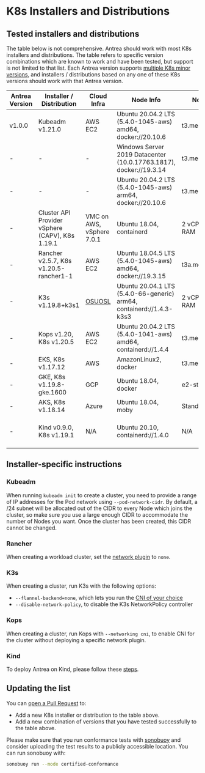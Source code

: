 # K8s Installers and Distributions

## Tested installers and distributions

The table below is not comprehensive. Antrea should work with most K8s
installers and distributions. The table refers to specific version combinations
which are known to work and have been tested, but support is not limited to that
list. Each Antrea version supports [multiple K8s minor
versions](versioning.md#supported-k8s-versions), and installers / distributions
based on any one of these K8s versions should work with that Antrea version.

| Antrea Version | Installer / Distribution | Cloud Infra | Node Info | Node Size | Conformance Results | Comments |
|-|-|-|-|-|-|-|
| v1.0.0 | Kubeadm v1.21.0 | AWS EC2 | Ubuntu 20.04.2 LTS (5.4.0-1045-aws) amd64, docker://20.10.6 | t3.medium |  |  |
| - | - | - | Windows Server 2019 Datacenter (10.0.17763.1817), docker://19.3.14 | t3.medium |  |  |
| - | - | - | Ubuntu 20.04.2 LTS (5.4.0-1045-aws) arm64, docker://20.10.6 | t3.medium |  |  |
| - | Cluster API Provider vSphere (CAPV), K8s 1.19.1 | VMC on AWS, vSphere 7.0.1 | Ubuntu 18.04, containerd | 2 vCPUs, 8GB RAM |  | Antrea CI |
| - | Rancher v2.5.7, K8s v1.20.5-rancher1-1 | AWS EC2 | Ubuntu 18.04.5 LTS (5.4.0-1045-aws) amd64, docker://19.3.15 | t3a.medium | Some tests failing because of [this issue](https://github.com/kubernetes/kubernetes/issues/100197) |  |
| - | K3s v1.19.8+k3s1 | [OSUOSL] | Ubuntu 20.04.1 LTS (5.4.0-66-generic) arm64, containerd://1.4.3-k3s3 | 2 vCPUs, 4GB RAM |  | Antrea CI, cluster installed with [k3sup] 0.9.13 |
| - | Kops v1.20, K8s v1.20.5 | AWS EC2 | Ubuntu 20.04.2 LTS (5.4.0-1041-aws) amd64, containerd://1.4.4 | t3.medium | [results tarball](http://downloads.antrea.io/artifacts/sonobuoy-conformance/kops_202104212218_sonobuoy_bf0f8e77-c9df-472a-85e2-65e456cf4d83.tar.gz) |  |
| - | EKS, K8s v1.17.12 | AWS | AmazonLinux2, docker | t3.medium |  | Antrea CI |
| - | GKE, K8s v1.19.8-gke.1600 | GCP | Ubuntu 18.04, docker | e2-standard-4 |  | Antrea CI |
| - | AKS, K8s v1.18.14 | Azure | Ubuntu 18.04, moby | Standard_DS2_v2 |  | Antrea CI |
| - | Kind v0.9.0, K8s v1.19.1 | N/A | Ubuntu 20.10, containerd://1.4.0 | N/A |  | [Requirements for using Antrea on Kind](kind.md) |

## Installer-specific instructions

### Kubeadm

When running `kubeadm init` to create a cluster, you need to provide a range of
IP addresses for the Pod network using `--pod-network-cidr`. By default, a /24
subnet will be allocated out of the CIDR to every Node which joins the cluster,
so make sure you use a large enough CIDR to accommodate the number of Nodes you
want. Once the cluster has been created, this CIDR cannot be changed.

### Rancher

When creating a workload cluster, set the [network
plugin](https://rancher.com/docs/rke/latest/en/config-options/add-ons/network-plugins/)
to `none`.

### K3s

When creating a cluster, run K3s with the following options:

* `--flannel-backend=none`, which lets you run the [CNI of your
  choice](https://rancher.com/docs/k3s/latest/en/installation/network-options/)
* `--disable-network-policy`, to disable the K3s NetworkPolicy controller

### Kops

When creating a cluster, run Kops with `--networking cni`, to enable CNI for the
cluster without deploying a specific network plugin.

### Kind

To deploy Antrea on Kind, please follow these [steps](kind.md).

## Updating the list

You can [open a Pull Request](../CONTRIBUTING.md) to:

* Add a new K8s installer or distribution to the table above.
* Add a new combination of versions that you have tested successfully to the
  table above.

Please make sure that you run conformance tests with [sonobuoy] and consider
uploading the test results to a publicly accessible location. You can run
sonobuoy with:

```bash
sonobuoy run --mode certified-conformance
```

[k3sup]: https://github.com/alexellis/k3sup
[OSUOSL]: https://osuosl.org/services/aarch64/
[sonobuoy]: https://github.com/vmware-tanzu/sonobuoy
